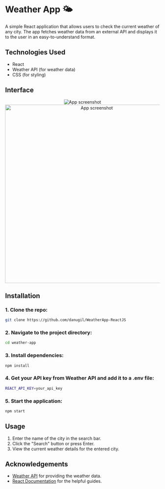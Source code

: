 # Weather App 🌤️

A simple React application that allows users to check the current weather of any city. The app fetches weather data from an external API and displays it to the user in an easy-to-understand format.

## Technologies Used

- React
- Weather API (for weather data)
- CSS (for styling)


## Interface
<div align="center">
  <img src="https://i.ibb.co/JqVjvrG/screenshot1.png" alt="App screenshot">
  <img src="https://i.ibb.co/z7qCrzx/screenshot.png" width=581 alt="App screenshot">
</div>


## Installation

### 1. Clone the repo:
```bash
git clone https://github.com/danugil/WeatherApp-ReactJS
```
### 2. Navigate to the project directory:
```bash
cd weather-app
```
### 3. Install dependencies:
```bash
npm install
```
### 4. Get your API key from Weather API and add it to a .env file:
```bash
REACT_API_KEY=your_api_key
```
### 5. Start the application:
```bash
npm start
```


## Usage

1. Enter the name of the city in the search bar.
2. Click the "Search" button or press Enter.
3. View the current weather details for the entered city.


## Acknowledgements

- [Weather API](https://openweathermap.org/api) for providing the weather data.
- [React Documentation](https://reactjs.org/docs/getting-started.html) for the helpful guides.
